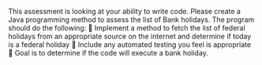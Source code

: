 This assessment is looking at your ability to write code. Please create a Java programming method to assess the list
of Bank holidays. The program should do the following:
 Implement a method to fetch the list of federal holidays from an appropriate source on the internet and
determine if today is a federal holiday
 Include any automated testing you feel is appropriate
 Goal is to determine if the code will execute a bank holiday. 
